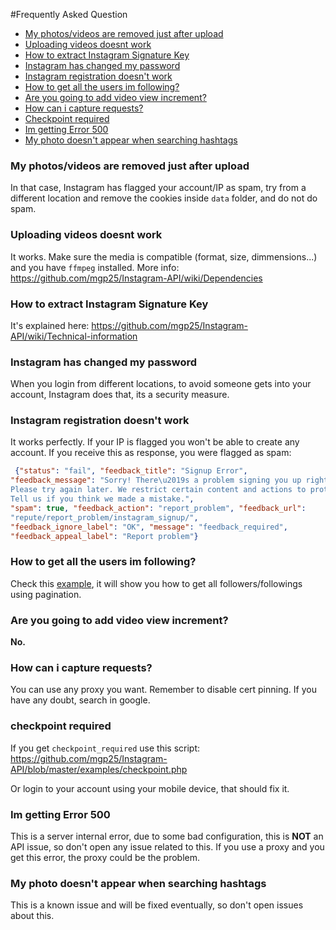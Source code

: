 #Frequently Asked Question

- [My photos/videos are removed just after upload](#my-photosvideos-are-removed-just-after-upload)
- [Uploading videos doesnt work](#uploading-videos-doesnt-work)
- [How to extract Instagram Signature Key](#how-to-extract-instagram-signature-key)
- [Instagram has changed my password](#instagram-has-changed-my-password)
- [Instagram registration doesn't work](#instagram-registration-doesnt-work)
- [How to get all the users im following?](#how-to-get-all-the-users-im-following)
- [Are you going to add video view increment?](#are-you-going-to-add-video-view-increment)
- [How can i capture requests?](#how-can-i-capture-requests)
- [Checkpoint required](#checkpoint-required)
- [Im getting Error 500](#im-getting-error-500)
- [My photo doesn't appear when searching hashtags](my-photo-doesnt-appear-when-searching-hashtags)

### My photos/videos are removed just after upload

In that case, Instagram has flagged your account/IP as spam, try from a different location and remove the cookies inside `data` folder, and do not do spam.

### Uploading videos doesnt work

It works. Make sure the media is compatible (format, size, dimmensions...) and you have `ffmpeg` installed. More info: https://github.com/mgp25/Instagram-API/wiki/Dependencies

### How to extract Instagram Signature Key

It's explained here: https://github.com/mgp25/Instagram-API/wiki/Technical-information

### Instagram has changed my password

When you login from different locations, to avoid someone gets into your account, Instagram does that, its a security measure.

### Instagram registration doesn't work

It works perfectly. If your IP is flagged you won't be able to create any account. If you receive this as response, you were flagged as spam:

```json
 {"status": "fail", "feedback_title": "Signup Error", 
"feedback_message": "Sorry! There\u2019s a problem signing you up right now. 
Please try again later. We restrict certain content and actions to protect our community. 
Tell us if you think we made a mistake.", 
"spam": true, "feedback_action": "report_problem", "feedback_url": 
"repute/report_problem/instagram_signup/", 
"feedback_ignore_label": "OK", "message": "feedback_required", 
"feedback_appeal_label": "Report problem"}
```

### How to get all the users im following?

Check this [example](https://github.com/mgp25/Instagram-API/blob/master/examples/PaginationExample.php), it will show you how to get all followers/followings using pagination.

### Are you going to add video view increment?

**No.**

### How can i capture requests?

You can use any proxy you want. Remember to disable cert pinning. If you have any doubt, search in google.

### checkpoint required

If you get `checkpoint_required` use this script: https://github.com/mgp25/Instagram-API/blob/master/examples/checkpoint.php

Or login to your account using your mobile device, that should fix it.

### Im getting Error 500

This is a server internal error, due to some bad configuration, this is **NOT** an API issue, so don't open any issue related to this. If you use a proxy and you get this error, the proxy could be the problem.

### My photo doesn't appear when searching hashtags

This is a known issue and will be fixed eventually, so don't open issues about this.
